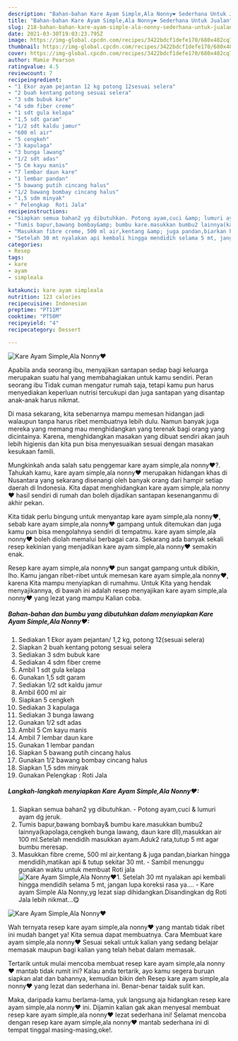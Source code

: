 ```yaml
---
description: "Bahan-bahan Kare Ayam Simple,Ala Nonny❤ Sederhana Untuk Jualan"
title: "Bahan-bahan Kare Ayam Simple,Ala Nonny❤ Sederhana Untuk Jualan"
slug: 218-bahan-bahan-kare-ayam-simple-ala-nonny-sederhana-untuk-jualan
date: 2021-03-30T19:03:23.795Z
image: https://img-global.cpcdn.com/recipes/3422bdcf1defe170/680x482cq70/kare-ayam-simpleala-nonny❤-foto-resep-utama.jpg
thumbnail: https://img-global.cpcdn.com/recipes/3422bdcf1defe170/680x482cq70/kare-ayam-simpleala-nonny❤-foto-resep-utama.jpg
cover: https://img-global.cpcdn.com/recipes/3422bdcf1defe170/680x482cq70/kare-ayam-simpleala-nonny❤-foto-resep-utama.jpg
author: Mamie Pearson
ratingvalue: 4.5
reviewcount: 7
recipeingredient:
- "1 Ekor ayam pejantan 12 kg potong 12sesuai selera"
- "2 buah kentang potong sesuai selera"
- "3 sdm bubuk kare"
- "4 sdm fiber creme"
- "1 sdt gula kelapa"
- "1,5 sdt garam"
- "1/2 sdt kaldu jamur"
- "600 ml air"
- "5 cengkeh"
- "3 kapulaga"
- "3 bunga lawang"
- "1/2 sdt adas"
- "5 Cm kayu manis"
- "7 lembar daun kare"
- "1 lembar pandan"
- "5 bawang putih cincang halus"
- "1/2 bawang bombay cincang halus"
- "1,5 sdm minyak"
- " Pelengkap  Roti Jala"
recipeinstructions:
- "Siapkan semua bahan2 yg dibutuhkan. Potong ayam,cuci &amp; lumuri ayam dg jeruk."
- "Tumis bapur,bawang bombay&amp; bumbu kare.masukkan bumbu2 lainnya(kapolaga,cengkeh bunga lawang, daun kare dll),masukkan air 100 ml.Setelah mendidih masukkan ayam.Aduk2 rata,tutup 5 mt agar bumbu meresap."
- "Masukkan fibre creme, 500 ml air,kentang &amp; juga pandan,biarkan hingga mendidih,matikan api &amp; tutup sekitar 30 mt. Sambil menunggu gunakan waktu untuk membuat Roti jala"
- "Setelah 30 mt nyalakan api kembali hingga mendidih selama 5 mt, jangan lupa koreksi rasa ya.... Kare ayam Simple Ala Nonny,yg lezat siap dihidangkan.Disandingkan dg Roti Jala lebih nikmat...😋"
categories:
- Resep
tags:
- kare
- ayam
- simpleala

katakunci: kare ayam simpleala 
nutrition: 123 calories
recipecuisine: Indonesian
preptime: "PT11M"
cooktime: "PT50M"
recipeyield: "4"
recipecategory: Dessert

---
```



![Kare Ayam Simple,Ala Nonny❤](https://img-global.cpcdn.com/recipes/3422bdcf1defe170/680x482cq70/kare-ayam-simpleala-nonny❤-foto-resep-utama.jpg)

Apabila anda seorang ibu, menyajikan santapan sedap bagi keluarga merupakan suatu hal yang membahagiakan untuk kamu sendiri. Peran seorang ibu Tidak cuman mengatur rumah saja, tetapi kamu pun harus menyediakan keperluan nutrisi tercukupi dan juga santapan yang disantap anak-anak harus nikmat.

Di masa  sekarang, kita sebenarnya mampu memesan hidangan jadi walaupun tanpa harus ribet membuatnya lebih dulu. Namun banyak juga mereka yang memang mau menghidangkan yang terenak bagi orang yang dicintainya. Karena, menghidangkan masakan yang dibuat sendiri akan jauh lebih higienis dan kita pun bisa menyesuaikan sesuai dengan masakan kesukaan famili. 



Mungkinkah anda salah satu penggemar kare ayam simple,ala nonny❤?. Tahukah kamu, kare ayam simple,ala nonny❤ merupakan hidangan khas di Nusantara yang sekarang disenangi oleh banyak orang dari hampir setiap daerah di Indonesia. Kita dapat menghidangkan kare ayam simple,ala nonny❤ hasil sendiri di rumah dan boleh dijadikan santapan kesenanganmu di akhir pekan.

Kita tidak perlu bingung untuk menyantap kare ayam simple,ala nonny❤, sebab kare ayam simple,ala nonny❤ gampang untuk ditemukan dan juga kamu pun bisa mengolahnya sendiri di tempatmu. kare ayam simple,ala nonny❤ boleh diolah memalui berbagai cara. Sekarang ada banyak sekali resep kekinian yang menjadikan kare ayam simple,ala nonny❤ semakin enak.

Resep kare ayam simple,ala nonny❤ pun sangat gampang untuk dibikin, lho. Kamu jangan ribet-ribet untuk memesan kare ayam simple,ala nonny❤, karena Kita mampu menyiapkan di rumahmu. Untuk Kita yang hendak menyajikannya, di bawah ini adalah resep menyajikan kare ayam simple,ala nonny❤ yang lezat yang mampu Kalian coba.

<!--inarticleads1-->

##### Bahan-bahan dan bumbu yang dibutuhkan dalam menyiapkan Kare Ayam Simple,Ala Nonny❤:

1. Sediakan 1 Ekor ayam pejantan/ 1,2 kg, potong 12(sesuai selera)
1. Siapkan 2 buah kentang potong sesuai selera
1. Sediakan 3 sdm bubuk kare
1. Sediakan 4 sdm fiber creme
1. Ambil 1 sdt gula kelapa
1. Gunakan 1,5 sdt garam
1. Sediakan 1/2 sdt kaldu jamur
1. Ambil 600 ml air
1. Siapkan 5 cengkeh
1. Sediakan 3 kapulaga
1. Sediakan 3 bunga lawang
1. Gunakan 1/2 sdt adas
1. Ambil 5 Cm kayu manis
1. Ambil 7 lembar daun kare
1. Gunakan 1 lembar pandan
1. Siapkan 5 bawang putih cincang halus
1. Gunakan 1/2 bawang bombay cincang halus
1. Siapkan 1,5 sdm minyak
1. Gunakan  Pelengkap : Roti Jala




<!--inarticleads2-->

##### Langkah-langkah menyiapkan Kare Ayam Simple,Ala Nonny❤:

1. Siapkan semua bahan2 yg dibutuhkan. - Potong ayam,cuci &amp; lumuri ayam dg jeruk.
1. Tumis bapur,bawang bombay&amp; bumbu kare.masukkan bumbu2 lainnya(kapolaga,cengkeh bunga lawang, daun kare dll),masukkan air 100 ml.Setelah mendidih masukkan ayam.Aduk2 rata,tutup 5 mt agar bumbu meresap.
1. Masukkan fibre creme, 500 ml air,kentang &amp; juga pandan,biarkan hingga mendidih,matikan api &amp; tutup sekitar 30 mt. - Sambil menunggu gunakan waktu untuk membuat Roti jala
<img src="//assets-global.cpcdn.com/assets/icons/button_play-2c75c40dde080a61004c1f40b05d8f140eaff45d7e9e6481dc71c63d2e7c4909.png" alt="Kare Ayam Simple,Ala Nonny❤">1. Setelah 30 mt nyalakan api kembali hingga mendidih selama 5 mt, jangan lupa koreksi rasa ya.... - Kare ayam Simple Ala Nonny,yg lezat siap dihidangkan.Disandingkan dg Roti Jala lebih nikmat...😋
<img src="//assets-global.cpcdn.com/assets/icons/button_play-2c75c40dde080a61004c1f40b05d8f140eaff45d7e9e6481dc71c63d2e7c4909.png" alt="Kare Ayam Simple,Ala Nonny❤">



Wah ternyata resep kare ayam simple,ala nonny❤ yang mantab tidak ribet ini mudah banget ya! Kita semua dapat membuatnya. Cara Membuat kare ayam simple,ala nonny❤ Sesuai sekali untuk kalian yang sedang belajar memasak maupun bagi kalian yang telah hebat dalam memasak.

Tertarik untuk mulai mencoba membuat resep kare ayam simple,ala nonny❤ mantab tidak rumit ini? Kalau anda tertarik, ayo kamu segera buruan siapkan alat dan bahannya, kemudian bikin deh Resep kare ayam simple,ala nonny❤ yang lezat dan sederhana ini. Benar-benar taidak sulit kan. 

Maka, daripada kamu berlama-lama, yuk langsung aja hidangkan resep kare ayam simple,ala nonny❤ ini. Dijamin kalian gak akan menyesal membuat resep kare ayam simple,ala nonny❤ lezat sederhana ini! Selamat mencoba dengan resep kare ayam simple,ala nonny❤ mantab sederhana ini di tempat tinggal masing-masing,oke!.

